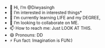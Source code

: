 - 👋 Hi, I’m @Diwyasingh
- 👀 I’m interested in interested things*
- 🌱 I’m currently learning LIFE and my DEGREE,
- 💞️ I’m looking to collaborate on ME.
- 📫 How to reach me: Just LOOK AT THIS.
- 😄 Pronouns: DD
- ⚡ Fun fact: Imagination is FUN:)

<!---
Diwyasingh/Diwyasingh is a ✨ special ✨ repository because its `README.md` (this file) appears on your GitHub profile.
You can click the Preview link to take a look at your changes.
--->
